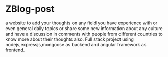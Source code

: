 # ZBlog-post
a website to add your thoughts on any field you have experience with or even general daily topics or share some new information about any culture and have a discussion in comments with people from different countries to know more about their thoughts also. Full stack project using nodejs,expressjs,mongoose as backend and angular framework as frontend.
